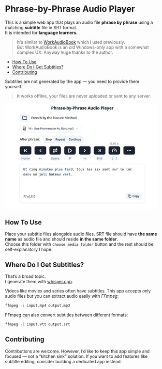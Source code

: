 # Phrase-by-Phrase Audio Player

This is a simple web app that plays an audio file **phrase by phrase** using a matching **subtitle** file in SRT format.  
It is intended for **language learners**.

> It's similar to [WorkAudioBook](WorkAudioBook) which I used previously.  
> But WorkAudioBook is an old Windows-only app with a somewhat complex UX. Anyway huge thanks to the author.

<!-- toc -->

- [How To Use](#how-to-use)
- [Where Do I Get Subtitles?](#where-do-i-get-subtitles)
- [Contributing](#contributing)

<!-- tocstop -->

Subtitles are not generated by the app — you need to provide them yourself.

> It works offline, your files are never uploaded or sent to any server.

![app screenshot](docs/screenshot.png)

## How To Use

Place your subtitle files alongside audio files. SRT file should have **the same name** as audio file and should reside **in the same folder**.  
Choose this folder with `Choose media folder` button and the rest should be self-explanatory I hope.

## Where Do I Get Subtitles?

That’s a broad topic.  
I generate them with [whisper.cpp](https://github.com/ggml-org/whisper.cpp).

Videos like movies and series often have subtitles. This app accepts only audio files but you can extract audio easily with _FFmpeg_:

```sh
ffmpeg -i input.mp4 output.mp3
```

FFmpeg can also convert subtitles between different formats:

```sh
ffmpeg -i input.vtt output.srt
```

## Contributing

Contributions are welcome. However, I’d like to keep this app simple and focused — not a “kitchen sink” solution. If you want to add features like subtitle editing, consider building a dedicated app instead.
